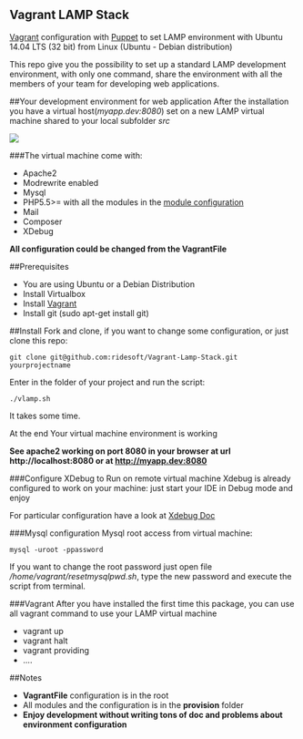 Vagrant LAMP Stack
------------------------

[Vagrant](https://www.vagrantup.com) configuration with [Puppet](https://puppetlabs.com) to set LAMP environment with Ubuntu 14.04 LTS (32 bit) from Linux (Ubuntu - Debian distribution)

This repo give you the possibility to set up a standard LAMP development environment, with only one command, share the environment with all the members of your team for developing web applications.

##Your development environment for web application
After the installation you have a virtual host(*myapp.dev:8080*) set on a new LAMP virtual machine shared to your local subfolder *src*

![](https://github.com/ridesoft/Vagrant-Lamp-Stack/blob/master/doc/imgs/php5-5-24.png)

###The virtual machine  come with:
- Apache2
- Modrewrite enabled
- Mysql
- PHP5.5>= with all the modules in the [module configuration](https://github.com/ridesoft/VagrantLampStack/blob/master/provision/modules/php/manifests/init.pp)
- Mail
- Composer
- XDebug

**All configuration could be changed from the VagrantFile**

##Prerequisites
- You are using Ubuntu or a Debian Distribution
- Install Virtualbox
- Install [Vagrant](https://www.vagrantup.com)
- Install git (sudo apt-get install git)

##Install
Fork and clone, if you want to change some configuration, or just clone this repo:
```
git clone git@github.com:ridesoft/Vagrant-Lamp-Stack.git yourprojectname
```

Enter in the folder of your project and run the script:
```
./vlamp.sh
```

It takes some time.

At the end Your virtual machine environment is working

**See apache2 working on port 8080 in your browser at url http://localhost:8080 or at http://myapp.dev:8080**

###Configure XDebug to Run on remote virtual machine
Xdebug is already configured to work on your machine: just start your IDE in Debug mode and enjoy

For particular configuration have a look at [Xdebug Doc](http://xdebug.org/docs/remote)

###Mysql configuration
Mysql root access from virtual machine:
```
mysql -uroot -ppassword
```
If you want to change the root password just open file */home/vagrant/resetmysqlpwd.sh*, type the new password and execute the script from terminal.

###Vagrant
After you have installed the first time this package, you can use all vagrant command to use your LAMP virtual machine
- vagrant up
- vagrant halt
- vagrant providing
- ....

##Notes
- **VagrantFile** configuration is in the root
- All modules and the configuration is in the **provision** folder
- **Enjoy development without writing tons of doc and problems about environment configuration**
